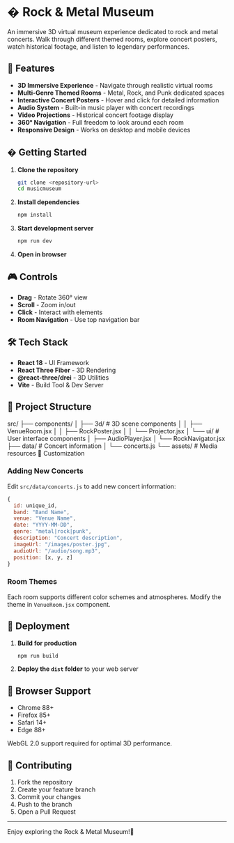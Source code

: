 # � Rock & Metal Museum

An immersive 3D virtual museum experience dedicated to rock and metal concerts. Walk through different themed rooms, explore concert posters, watch historical footage, and listen to legendary performances.

## 🌟 Features

- **3D Immersive Experience** - Navigate through realistic virtual rooms
- **Multi-Genre Themed Rooms** - Metal, Rock, and Punk dedicated spaces
- **Interactive Concert Posters** - Hover and click for detailed information
- **Audio System** - Built-in music player with concert recordings
- **Video Projections** - Historical concert footage display
- **360° Navigation** - Full freedom to look around each room
- **Responsive Design** - Works on desktop and mobile devices

## � Getting Started

1. **Clone the repository**

   ```bash
   git clone <repository-url>
   cd musicmuseum
   ```

2. **Install dependencies**

   ```bash
   npm install
   ```

3. **Start development server**

   ```bash
   npm run dev
   ```

4. **Open in browser**

[](http://localhost:5173)

## 🎮 Controls

- **Drag** - Rotate 360° view
- **Scroll** - Zoom in/out
- **Click** - Interact with elements
- **Room Navigation** - Use top navigation bar

## 🛠️ Tech Stack

- **React 18** - UI Framework
- **React Three Fiber** - 3D Rendering
- **@react-three/drei** - 3D Utilities
- **Vite** - Build Tool & Dev Server

## 📁 Project Structure

src/
├── components/
│ ├── 3d/ # 3D scene components
│ │ ├── VenueRoom.jsx
│ │ ├── RockPoster.jsx
│ │ └── Projector.jsx
│ └── ui/ # User interface components
│ ├── AudioPlayer.jsx
│ └── RockNavigator.jsx
├── data/ # Concert information
│ └── concerts.js
└── assets/ # Media resources
🎨 Customization

### Adding New Concerts

Edit `src/data/concerts.js` to add new concert information:

```javascript
{
  id: unique_id,
  band: "Band Name",
  venue: "Venue Name",
  date: "YYYY-MM-DD",
  genre: "metal|rock|punk",
  description: "Concert description",
  imageUrl: "/images/poster.jpg",
  audioUrl: "/audio/song.mp3",
  position: [x, y, z]
}
```

### Room Themes

Each room supports different color schemes and atmospheres. Modify the theme in `VenueRoom.jsx` component.

## 🚀 Deployment

1. **Build for production**

   ```bash
   npm run build
   ```

2. **Deploy the `dist` folder** to your web server

## 📱 Browser Support

- Chrome 88+
- Firefox 85+
- Safari 14+
- Edge 88+

WebGL 2.0 support required for optimal 3D performance.

## 🤝 Contributing

1. Fork the repository
2. Create your feature branch
3. Commit your changes
4. Push to the branch
5. Open a Pull Request

---

Enjoy exploring the Rock & Metal Museum!🤘
